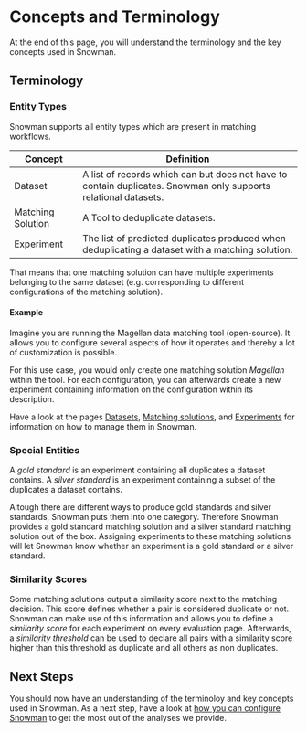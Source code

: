 # Concepts and Terminology

At the end of this page, you will understand the terminology and the key concepts used in Snowman.

## Terminology

### Entity Types

Snowman supports all entity types which are present in matching workflows.

| Concept           | Definition                                                                                                      |
| ----------------- | --------------------------------------------------------------------------------------------------------------- |
| Dataset           | A list of records which can but does not have to contain duplicates. Snowman only supports relational datasets. |
| Matching Solution | A Tool to deduplicate datasets.                                                                                 |
| Experiment        | The list of predicted duplicates produced when deduplicating a dataset with a matching solution.                |

That means that one matching solution can have multiple experiments belonging to the same dataset (e.g. corresponding to different configurations of the matching solution).

#### Example

Imagine you are running the Magellan data matching tool (open-source). It allows you to configure several aspects of how
it operates and thereby a lot of customization is possible.

For this use case, you would only create one matching solution *Magellan* within the tool.
For each configuration, you can afterwards create a new experiment containing information on the configuration within its description.

Have a look at the pages [Datasets](datasets.md), [Matching solutions](matching_solutions.md), and [Experiments](experiments.md) for information on how to manage them in Snowman.

### Special Entities

A *gold standard* is an experiment containing all duplicates a dataset contains.
A *silver standard* is an experiment containing a subset of the duplicates a dataset contains.

Altough there are different ways to produce gold standards and silver standards, Snowman puts them into one category.
Therefore Snowman provides a gold standard matching solution and a silver standard matching solution out of the box.
Assigning experiments to these matching solutions will let Snowman know whether an experiment is a gold standard or a silver standard.

### Similarity Scores

Some matching solutions output a similarity score next to the matching decision.
This score defines whether a pair is considered duplicate or not.
Snowman can make use of this information and allows you to define a *similarity score* for each experiment on every evaluation page.
Afterwards, a *similarity threshold* can be used to declare all pairs with a similarity score higher than this threshold as duplicate and all others as non duplicates.

## Next Steps

You should now have an understanding of the terminoloy and key concepts used in Snowman.
As a next step, have a look at [how you can configure Snowman](configuring_analyses.md) to get the most out of the analyses we provide.
